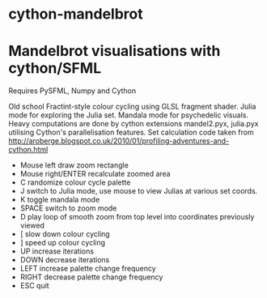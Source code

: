 # cython-mandelbrot

Mandelbrot visualisations with cython/SFML
==========================================

Requires PySFML, Numpy and Cython

Old school Fractint-style colour cycling using GLSL fragment shader.
Julia mode for exploring the Julia set.
Mandala mode for psychedelic visuals.
Heavy computations are done by cython extensions mandel2.pyx, julia.pyx utilising Cython's parallelisation features.
Set calculation code taken from http://aroberge.blogspot.co.uk/2010/01/profiling-adventures-and-cython.html

-  Mouse left        draw zoom rectangle
-  Mouse right/ENTER recalculate zoomed area
-  C                 randomize colour cycle palette
-  J                 switch to Julia mode, use mouse to view Julias at various set coords.
-  K                 toggle mandala mode 
-  SPACE             switch to zoom mode
-  D                 play loop of smooth zoom from top level into coordinates previously viewed
-  [                 slow down colour cycling
-  ]                 speed up colour cycling
-  UP                increase iterations
-  DOWN              decrease iterations
-  LEFT              increase palette change frequency
-  RIGHT             decrease palette change frequency
-  ESC               quit
